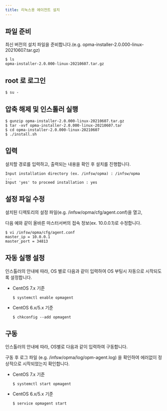 ```yaml
---
title: 리눅스용 에이전트 설치
---
```


## 파일 준비

최신 버전의 설치 파일을 준비합니다.(e.g. opma-installer-2.0.000-linux-20210607.tar.gz)

```
$ ls
opma-installer-2.0.000-linux-20210607.tar.gz
```

## root 로 로그인

```
$ su -
```

## 압축 해제 및 인스톨러 실행

```
$ gunzip opma-installer-2.0.000-linux-20210607.tar.gz
$ tar -xvf opma-installer-2.0.000-linux-20210607.tar
$ cd opma-installer-2.0.000-linux-20210607
$ ./install.sh
```

## 입력

설치할 경로를 입력하고, 출력되는 내용을 확인 후 설치를 진행합니다.

```
Input installation directory (ex. /infsw/opma) : /infsw/opma
...
Input 'yes' to proceed installation : yes
```

## 설정 파일 수정

설치된 디렉토리의 설정 파일(e.g. /infsw/opma/cfg/agent.conf)을 열고,

다음 예와 같이 올바른 마스터서버의 접속 정보(ex. 10.0.0.1)로 수정합니다.

```
$ vi /infsw/opma/cfg/agent.conf
master_ip = 10.0.0.1
master_port = 34813
```

## 자동 실행 설정

인스톨러의 안내에 따라, OS 별로 다음과 같이 입력하여 OS 부팅시 자동으로 시작되도록 설정합니다.

- CentOS 7.x 기준
  ```
  $ systemctl enable opmagent
  ```

- CentOS 6.x/5.x 기준
  ```
  $ chkconfig --add opmagent
  ```
  
## 구동

인스톨러의 안내에 따라, OS별로 다음과 같이 입력하여 구동합니다.

구동 후 로그 파일 (e.g. /infsw/opma/log/opm-agent.log) 을 확인하여 에러없이 정상적으로 시작되었는지 확인합니다.

- CentOS 7.x 기준
  ```
  $ systemctl start opmagent
  ```

- CentOS 6.x/5.x 기준
  ```
  $ service opmagent start
  ```

